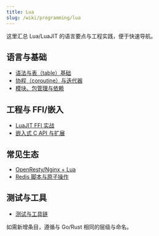 ```yaml
---
title: Lua
slug: /wiki/programming/lua
---
```


这里汇总 Lua/LuaJIT 的语言要点与工程实践，便于快速导航。

## 语言与基础

- [语法与表（table）基础](./basics.md)
- [协程（coroutine）与迭代器](./coroutines.md)
- [模块、包管理与依赖](./modules-packaging.md)

## 工程与 FFI/嵌入

- [LuaJIT FFI 实战](./luajit-ffi.md)
- [嵌入式 C API 与扩展](./embedding-capi.md)

## 常见生态

- [OpenResty/Nginx + Lua](./openresty.md)
- [Redis 脚本与原子操作](./redis-scripting.md)

## 测试与工具

- [测试与工具链](./testing-tooling.md)

如需新增条目，遵循与 Go/Rust 相同的层级与命名。

